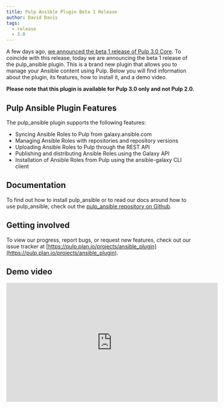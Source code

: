 ```yaml
---
title: Pulp Ansible Plugin Beta 1 Release
author: David Davis
tags:
  - release
  - 3.0
---
```


A few days ago, [we announced the beta 1 release of Pulp 3.0 Core](/2018/04/25/beta-release/). To
coincide with this release, today we are announcing the beta 1 release of the pulp_ansible plugin.
This is a brand new plugin that allows you to manage your Ansible content using Pulp. Below you will
find information about the plugin, its features, how to install it, and a demo video.

**Please note that this plugin is available for Pulp 3.0 only and not Pulp 2.0.**

## Pulp Ansible Plugin Features

The pulp_ansible plugin supports the following features:

- Syncing Ansible Roles to Pulp from galaxy.ansible.com
- Managing Ansible Roles with repositories and repository versions
- Uploading Ansible Roles to Pulp through the REST API
- Publishing and distributing Ansible Roles using the Galaxy API
- Installation of Ansible Roles from Pulp using the ansible-galaxy CLI client

## Documentation

To find out how to install pulp_ansible or to read our docs around how to use pulp_ansible, check
out the [pulp_ansible repository on Github](https://github.com/pulp/pulp_ansible).

## Getting involved

To view our progress, report bugs, or request new features, check out our issue tracker at
[https://pulp.plan.io/projects/ansible_plugin](https://pulp.plan.io/projects/ansible_plugin).

## Demo video

<iframe width="560" height="315" src="https://www.youtube.com/embed/EnD8BGcNcjU" frameborder="0" allow="autoplay; encrypted-media" allowfullscreen></iframe>

